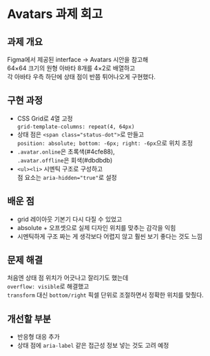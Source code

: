 # Avatars 과제 회고

## 과제 개요  
Figma에서 제공된 interface → Avatars 시안을 참고해  
64×64 크기의 원형 아바타 8개를 4×2로 배열하고  
각 아바타 우측 하단에 상태 점이 반쯤 튀어나오게 구현했다.

## 구현 과정  
- CSS Grid로 4열 고정  
  `grid-template-columns: repeat(4, 64px)`  
- 상태 점은 `<span class="status-dot">`로 만들고  
  `position: absolute; bottom: -6px; right: -6px`으로 위치 조정  
- `.avatar.online`은 초록색(#4cfe88),  
  `.avatar.offline`은 회색(#dbdbdb)  
- `<ul><li>` 시멘틱 구조로 구성하고  
  점 요소는 `aria-hidden="true"`로 설정

## 배운 점  
- grid 레이아웃 기본기 다시 다질 수 있었고  
- absolute + 오프셋으로 실제 디자인 위치를 맞추는 감각을 익힘  
- 시멘틱하게 구조 짜는 게 생각보다 어렵지 않고 훨씬 보기 좋다는 것도 느낌

## 문제 해결  
처음엔 상태 점 위치가 어긋나고 잘리기도 했는데  
`overflow: visible`로 해결했고  
`transform` 대신 `bottom/right` 픽셀 단위로 조절하면서 정확한 위치를 맞췄다.

## 개선할 부분  
- 반응형 대응 추가  
- 상태 점에 `aria-label` 같은 접근성 정보 넣는 것도 고려 예정






